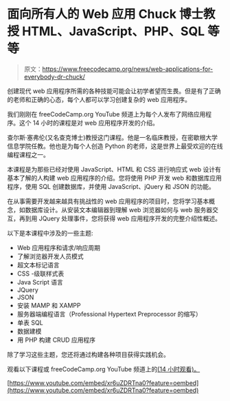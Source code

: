 # 面向所有人的 Web 应用 Chuck 博士教授 HTML、JavaScript、PHP、SQL 等等

> 原文：<https://www.freecodecamp.org/news/web-applications-for-everybody-dr-chuck/>

创建现代 web 应用程序所需的各种技能可能会让初学者望而生畏。但是有了正确的老师和正确的心态，每个人都可以学习创建复杂的 web 应用程序。

我们刚刚在 freeCodeCamp.org YouTube 频道上为每个人发布了网络应用程序。这个 14 小时的课程是对 web 应用程序开发的介绍。

查尔斯·塞弗伦(又名查克博士)教授这门课程。他是一名临床教授，在密歇根大学信息学院任教。他也是为每个人创造 Python 的老师，这是世界上最受欢迎的在线编程课程之一。

本课程是为那些已经对使用 JavaScript、HTML 和 CSS 进行响应式 web 设计有基本了解的人构建 web 应用程序的介绍。您将使用 PHP 开发 web 和数据库应用程序，使用 SQL 创建数据库，并使用 JavaScript、jQuery 和 JSON 的功能。

在从事需要开发越来越具有挑战性的 web 应用程序的项目时，您将学习基本概念，如数据库设计。从安装文本编辑器到理解 web 浏览器如何与 web 服务器交互，再到用 JQuery 处理事件，您将获得 web 应用程序开发的完整介绍性概述。

以下是本课程中涉及的一些主题:

*   Web 应用程序和请求/响应周期
*   了解浏览器开发人员模式
*   超文本标记语言
*   CSS -级联样式表
*   Java Script 语言
*   JQuery
*   JSON
*   安装 MAMP 和 XAMPP
*   服务器端编程语言（Professional Hypertext Preprocessor 的缩写）
*   单表 SQL
*   数据建模
*   用 PHP 构建 CRUD 应用程序

除了学习这些主题，您还将通过构建各种项目获得实践机会。

观看以下课程或 freeCodeCamp.org YouTube 频道上的[(14 小时观看)。](https://www.youtube.com/watch?v=xr6uZDRTna0)

[https://www.youtube.com/embed/xr6uZDRTna0?feature=oembed](https://www.youtube.com/embed/xr6uZDRTna0?feature=oembed)